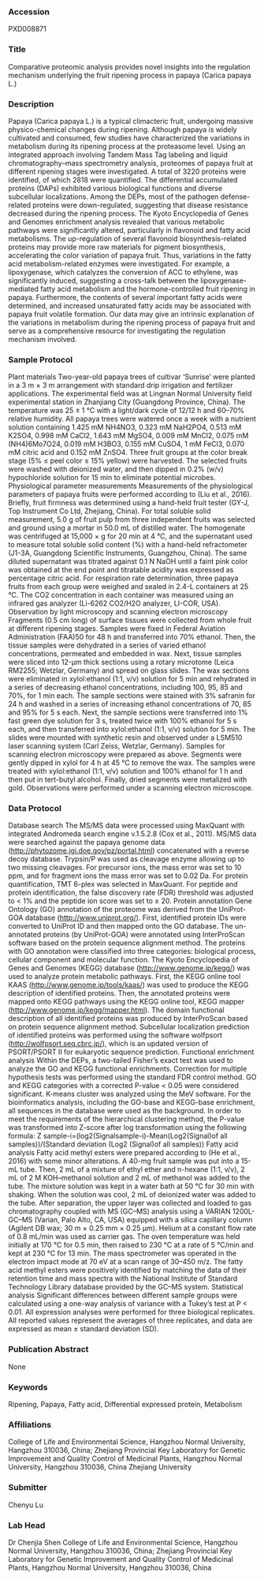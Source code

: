 ### Accession
PXD008871

### Title
Comparative proteomic analysis provides novel insights into the regulation mechanism underlying the fruit ripening process in papaya (Carica papaya L.)

### Description
Papaya (Carica papaya L.) is a typical climacteric fruit, undergoing massive physico-chemical changes during ripening. Although papaya is widely cultivated and consumed, few studies have characterized the variations in metabolism during its ripening process at the proteasome level. Using an integrated approach involving Tandem Mass Tag labeling and liquid chromatography–mass spectrometry analysis, proteomes of papaya fruit at different ripening stages were investigated. A total of 3220 proteins were identified, of which 2818 were quantified. The differential accumulated proteins (DAPs) exhibited various biological functions and diverse subcellular localizations. Among the DEPs, most of the pathogen defense-related proteins were down-regulated, suggesting that disease resistance decreased during the ripening process. The Kyoto Encyclopedia of Genes and Genomes enrichment analysis revealed that various metabolic pathways were significantly altered, particularly in flavonoid and fatty acid metabolisms. The up-regulation of several flavonoid biosynthesis-related proteins may provide more raw materials for pigment biosynthesis, accelerating the color variation of papaya fruit. Thus, variations in the fatty acid metabolism-related enzymes were investigated. For example, a lipoxygenase, which catalyzes the conversion of ACC to ethylene, was significantly induced, suggesting a cross-talk between the lipoxygenase-mediated fatty acid metabolism and the hormone-controlled fruit ripening in papaya. Furthermore, the contents of several important fatty acids were determined, and increased unsaturated fatty acids may be associated with papaya fruit volatile formation. Our data may give an intrinsic explanation of the variations in metabolism during the ripening process of papaya fruit and serve as a comprehensive resource for investigating the regulation mechanism involved.

### Sample Protocol
Plant materials Two-year-old papaya trees of cultivar ‘Sunrise’ were planted in a 3 m × 3 m arrangement with standard drip irrigation and fertilizer applications. The experimental field was at Lingnan Normal University field experimental station in Zhanjiang City (Guangdong Province, China). The temperature was 25 ± 1 °C with a light/dark cycle of 12/12 h and 60–70% relative humidity. All papaya trees were watered once a week with a nutrient solution containing 1.425 mM NH4NO3, 0.323 mM NaH2PO4, 0.513 mM K2SO4, 0.998 mM CaCl2, 1.643 mM MgSO4, 0.009 mM MnCl2, 0.075 mM (NH4)6Mo7O24, 0.019 mM H3BO3, 0.155 mM CuSO4, 1 mM FeCl3, 0.070 mM citric acid and 0.152 mM ZnSO4. Three fruit groups at the color break stage (5% ≤ peel color ≤ 15% yellow) were harvested. The selected fruits were washed with deionized water, and then dipped in 0.2% (w/v) hypochloride solution for 15 min to eliminate potential microbes.  Physiological parameter measurements Measurements of the physiological parameters of papaya fruits were performed according to (Liu et al., 2016). Briefly, fruit firmness was determined using a hand-held fruit tester (GY-J, Top Instrument Co Ltd, Zhejiang, China). For total soluble solid measurement, 5.0 g of fruit pulp from three independent fruits was selected and ground using a mortar in 50.0 mL of distilled water. The homogenate was centrifuged at 15,000 × g for 20 min at 4 °C, and the supernatant used to measure total soluble solid content (%) with a hand-held refractometer (J1-3A, Guangdong Scientific Instruments, Guangzhou, China). The same diluted supernatant was titrated against 0.1 N NaOH until a faint pink color was obtained at the end point and titratable acidity was expressed as percentage citric acid. For respiration rate determination, three papaya fruits from each group were weighed and sealed in 2.4-L containers at 25 °C. The CO2 concentration in each container was measured using an infrared gas analyzer (Li-6262 CO2/H2O analyzer, LI-COR, USA).  Observation by light microscopy and scanning electron microscopy Fragments (0.5 cm long) of surface tissues were collected from whole fruit at different ripening stages. Samples were fixed in Federal Aviation Administration (FAA)50 for 48 h and transferred into 70% ethanol. Then, the tissue samples were dehydrated in a series of varied ethanol concentrations, permeated and embedded in wax. Next, tissue samples were sliced into 12-μm thick sections using a rotary microtome (Leica RM2255; Wetzlar, Germany) and spread on glass slides. The wax sections were eliminated in xylol:ethanol (1:1, v/v) solution for 5 min and rehydrated in a series of decreasing ethanol concentrations, including 100, 95, 85 and 70%, for 1 min each. The sample sections were stained with 3% safranin for 24 h and washed in a series of increasing ethanol concentrations of 70, 85 and 95% for 5 s each. Next, the sample sections were transferred into 1% fast green dye solution for 3 s, treated twice with 100% ethanol for 5 s each, and then transferred into xylol:ethanol (1:1, v/v) solution for 5 min. The slides were mounted with synthetic resin and observed under a LSM510 laser scanning system (Carl Zeiss, Wetzlar, Germany). Samples for scanning electron microscopy were prepared as above. Segments were gently dipped in xylol for 4 h at 45 °C to remove the wax. The samples were treated with xylol:ethanol (1:1, v/v) solution and 100% ethanol for 1 h and then put in tert-butyl alcohol. Finally, dried segments were metalized with gold. Observations were performed under a scanning electron microscope.

### Data Protocol
Database search The MS/MS data were processed using MaxQuant with integrated Andromeda search engine v.1.5.2.8 (Cox et al., 2011). MS/MS data were searched against the papaya genome data (http://phytozome.jgi.doe.gov/pz/portal.html) concatenated with a reverse decoy database. Trypsin/P was used as cleavage enzyme allowing up to two missing cleavages. For precursor ions, the mass error was set to 10 ppm, and for fragment ions the mass error was set to 0.02 Da. For protein quantification, TMT 6-plex was selected in MaxQuant. For peptide and protein identification, the false discovery rate (FDR) threshold was adjusted to < 1% and the peptide ion score was set to ≥ 20.  Protein annotation Gene Ontology (GO) annotation of the proteome was derived from the UniProt-GOA database (http://www.uniprot.org/). First, identified protein IDs were converted to UniProt ID and then mapped onto the GO database. The un-annotated proteins (by UniProt-GOA) were annotated using InterProScan software based on the protein sequence alignment method. The proteins with GO annotation were classified into three categories: biological process, cellular component and molecular function.  The Kyoto Encyclopedia of Genes and Genomes (KEGG) database (http://www.genome.jp/kegg/) was used to analyze protein metabolic pathways. First, the KEGG online tool KAAS (http://www.genome.jp/tools/kaas/) was used to produce the KEGG description of identified proteins. Then, the annotated proteins were mapped onto KEGG pathways using the KEGG online tool, KEGG mapper (http://www.genome.jp/kegg/mapper.html). The domain functional description of all identified proteins was produced by InterProScan based on protein sequence alignment method. Subcellular localization prediction of identified proteins was performed using the software wolfpsort (http://wolfpsort.seq.cbrc.jp/), which is an updated version of PSORT/PSORT II for eukaryotic sequence prediction.  Functional enrichment analysis Within the DEPs, a two-tailed Fisher’s exact test was used to analyze the GO and KEGG functional enrichments. Correction for multiple hypothesis tests was performed using the standard FDR control method. GO and KEGG categories with a corrected P-value < 0.05 were considered significant. K-means cluster was analyzed using the MeV software. For the bioinformatics analysis, including the GO-base and KEGG-base enrichment, all sequences in the database were used as the background. In order to meet the requirements of the hierarchical clustering method, the P-value was transformed into Z-score after log transformation using the following formula: Z sample-i=(log2(Signalsample-i)-Mean(Log2(Signal)of all samples))/(Standard deviation (Log2 (Signal)of all samples))  Fatty acid analysis Fatty acid methyl esters were prepared according to (He et al., 2016) with some minor alterations. A 40-mg fruit sample was put into a 15-mL tube. Then, 2 mL of a mixture of ethyl ether and n-hexane (1:1, v/v), 2 mL of 2 M KOH–methanol solution and 2 mL of methanol was added to the tube. The mixture solution was kept in a water bath at 50 °C for 30 min with shaking. When the solution was cool, 2 mL of deionized water was added to the tube. After separation, the upper layer was collected and loaded to gas chromatography coupled with MS (GC–MS) analysis using a VARIAN 1200L-GC–MS (Varian, Palo Alto, CA, USA) equipped with a silica capillary column (Agilent DB wax; 30 m × 0.25 mm × 0.25 μm). Helium at a constant flow rate of 0.8 mL/min was used as carrier gas. The oven temperature was held initially at 170 °C for 0.5 min, then raised to 230 °C at a rate of 5 °C/min and kept at 230 °C for 13 min. The mass spectrometer was operated in the electron impact mode at 70 eV at a scan range of 30–450 m/z. The fatty acid methyl esters were positively identified by matching the data of their retention time and mass spectra with the National Institute of Standard Technology Library database provided by the GC–MS system.  Statistical analysis Significant differences between different sample groups were calculated using a one-way analysis of variance with a Tukey’s test at P < 0.01. All expression analyses were performed for three biological replicates. All reported values represent the averages of three replicates, and data are expressed as mean ± standard deviation (SD).

### Publication Abstract
None

### Keywords
Ripening, Papaya, Fatty acid, Differential expressed protein, Metabolism

### Affiliations
College of Life and Environmental Science, Hangzhou Normal University, Hangzhou 310036, China; Zhejiang Provincial Key Laboratory for Genetic Improvement and Quality Control of Medicinal Plants, Hangzhou Normal University, Hangzhou 310036, China
Zhejiang University

### Submitter
Chenyu Lu

### Lab Head
Dr Chenjia Shen
College of Life and Environmental Science, Hangzhou Normal University, Hangzhou 310036, China; Zhejiang Provincial Key Laboratory for Genetic Improvement and Quality Control of Medicinal Plants, Hangzhou Normal University, Hangzhou 310036, China


